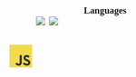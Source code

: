 <h3 align="center" style="margin-top: -42px;">
  <span style="font-family: 'Lucida Console';">Languages</span>

  <p align="center" style="display: flex;margin: auto;width: 70%;">
    <img style="margin-top: 50px;margin-left: 7px;" height="40" src="https://raw.githubusercontent.com/github/explore/80688e429a7d4ef2fca1e82350fe8e3517d3494d/topics/javascript/javascript.png">
    <img style="margin-left: 7px;" height="40" src="https://download.logo.wine/logo/MySQL/MySQL-Logo.wine.png">
  <img style="margin-left: 7px;" height="40" src="https://upload.wikimedia.org/wikipedia/commons/thumb/c/cf/Lua-Logo.svg/1200px-Lua-Logo.svg.png">
  
  </p>
</h3>

